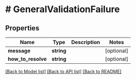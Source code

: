 # # GeneralValidationFailure

## Properties

Name | Type | Description | Notes
------------ | ------------- | ------------- | -------------
**message** | **string** |  | [optional]
**how_to_resolve** | **string** |  | [optional]

[[Back to Model list]](../../README.md#models) [[Back to API list]](../../README.md#endpoints) [[Back to README]](../../README.md)
